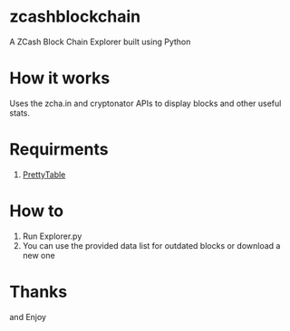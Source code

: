 # zcashblockchain
A ZCash Block Chain Explorer built using Python

# How it works
Uses the zcha.in and cryptonator APIs to display blocks and other useful stats.

# Requirments
1. [PrettyTable](https://pypi.python.org/pypi/PrettyTable)

# How to
1. Run Explorer.py
2. You can use the provided data list for outdated blocks or download a new one

# Thanks
and Enjoy

